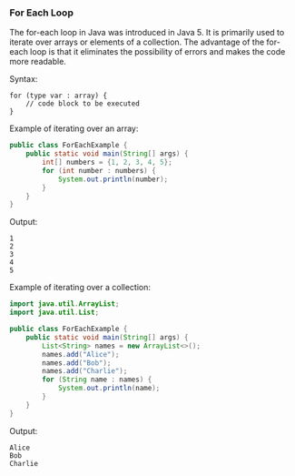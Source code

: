 ### For Each Loop

The for-each loop in Java was introduced in Java 5. It is primarily used to iterate over arrays or elements of a collection. The advantage of the for-each loop is that it eliminates the possibility of errors and makes the code more readable.

Syntax:
```
for (type var : array) {
    // code block to be executed
}
```

Example of iterating over an array:
```java
public class ForEachExample {
    public static void main(String[] args) {
        int[] numbers = {1, 2, 3, 4, 5};
        for (int number : numbers) {
            System.out.println(number);
        }
    }
}
```
Output:
```
1
2
3
4
5
```

Example of iterating over a collection:
```java
import java.util.ArrayList;
import java.util.List;

public class ForEachExample {
    public static void main(String[] args) {
        List<String> names = new ArrayList<>();
        names.add("Alice");
        names.add("Bob");
        names.add("Charlie");
        for (String name : names) {
            System.out.println(name);
        }
    }
}
```
Output:
```
Alice
Bob
Charlie
```


